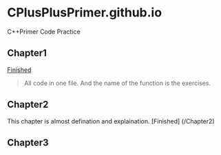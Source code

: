 # CPlusPlusPrimer.github.io
C++Primer Code Practice

## Chapter1 
[Finished](/Chapter1/chapter1.cc) 
>All code in one file. And the name of the function is the exercises.

## Chapter2
This chapter is almost defination and explaination. 
[Finished] (/Chapter2) 
## Chapter3

